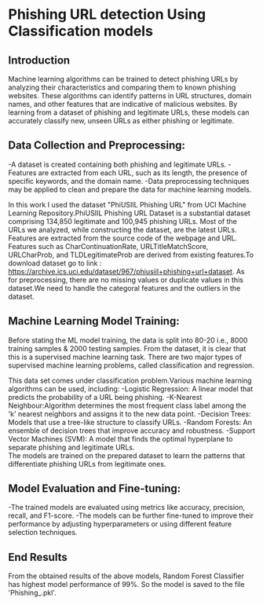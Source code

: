 # Phishing URL detection Using Classification models
## **Introduction**
Machine learning algorithms can be trained to detect phishing URLs by analyzing their characteristics and comparing them to known phishing websites. These algorithms can identify patterns in URL structures, domain names, and other features that are indicative of malicious websites. By learning from a dataset of phishing and legitimate URLs, these models can accurately classify new, unseen URLs as either phishing or legitimate.  

## **Data Collection and Preprocessing:**
  -A dataset is created containing both phishing and legitimate URLs. 
  -Features are extracted from each URL, such as its length, the presence of specific keywords, and the domain name. 
  -Data preprocessing techniques may be applied to clean and prepare the data for machine learning models.
  
In this work I used the dataset "PhiUSIIL Phishing URL" from UCI Machine Learning Repository.PhiUSIIL Phishing URL Dataset is a substantial dataset comprising 134,850 legitimate and 100,945 phishing URLs. Most of the URLs we analyzed, while constructing the dataset, are the latest URLs. Features are extracted from the source code of the webpage and URL. Features such as CharContinuationRate, URLTitleMatchScore, URLCharProb, and TLDLegitimateProb are derived from existing features.To download dataset go to link : https://archive.ics.uci.edu/dataset/967/phiusiil+phishing+url+dataset.
As for preprocessing, there are no missing values or duplicate values in this dataset.We need to handle the categoral features and the outliers in the dataset.

## **Machine Learning Model Training:**
Before stating the ML model training, the data is split into 80-20 i.e., 8000 training samples & 2000 testing samples. From the dataset, it is clear that this is a supervised machine learning task. There are two major types of supervised machine learning problems, called classification and regression.

This data set comes under classification problem.Various machine learning algorithms can be used, including:
    -Logistic Regression: A linear model that predicts the probability of a URL being phishing.
    -K-Nearest Neighbour:Algorithm determines the most frequent class label among the 'k' nearest neighbors and assigns it to the new data point. 
    -Decision Trees: Models that use a tree-like structure to classify URLs. 
    -Random Forests: An ensemble of decision trees that improve accuracy and robustness. 
    -Support Vector Machines (SVM): A model that finds the optimal hyperplane to separate phishing and legitimate URLs.  
The models are trained on the prepared dataset to learn the patterns that differentiate phishing URLs from legitimate ones.
 
## **Model Evaluation and Fine-tuning:**
  -The trained models are evaluated using metrics like accuracy, precision, recall, and F1-score.
  -The models can be further fine-tuned to improve their performance by adjusting hyperparameters or using different feature selection techniques. 

## **End Results**
From the obtained results of the above models, Random Forest Classifier has highest model performance of 99%. So the model is saved to the file 'Phishing_.pkl'.

